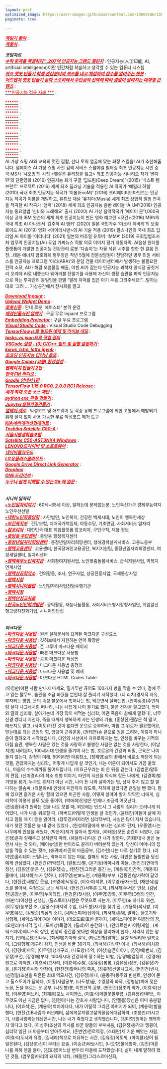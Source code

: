 ```yaml
---
layout: post
optimized_image: https://user-images.githubusercontent.com/13609186/158834851-5c5d7736-001b-448d-8bb6-eb99f2f16233.jpg
paginate: true

---
```




[<span style="color:red">***책읽기 좋아***</span>](https://github.com/choijangwook/cjw/blob/master/_posts/2022-01-01-%EC%B1%85%EC%A0%9C%EB%AA%A9.md) : <br>
[<span style="color:red">***책좋아***</span>](https://choijangwook.github.io/cjw/%EC%B1%85%EC%A0%9C%EB%AA%A9/) : <br>



***코딩자료*** <br>
[<span style="color:red">***수학 문제를 해결하라"..207억 인공지능 그랜드 챌린지***</span>](https://www.edaily.co.kr/news/read?newsId=01498966629049576&mediaCodeNo=257) : 인공지능(人工知能, AI, artificial intelligence)이란 인간처럼 학습하고 생각할 수 있는 컴퓨터 시스템<br>
[<span style="color:red">***퀴즈 챗봇 만들기
학생 관심분야의 퀴즈를 내고 채점하여
점수를 알려주는 챗봇***</span>](https://frogue.danbee.ai/?chatbot_id=1f249219-da73-4e1c-ac4d-22d759790eb1) : <br>
[<span style="color:red">***어드벤처 챗봇 만들기
동화 스토리에서 주인공의 선택에 따라
결말이 달라지는 대화형 콘텐츠***</span>](https://frogue.danbee.ai/?chatbot_id=723a2dd5-7e99-428e-b941-0282f73e9dce) : <br>
[<span style="color:red">***인공지능 적용 사례 ***</span>](https://byul91oh.tistory.com/70) : <br>

[<span style="color:red">******</span>]() : <br>
[<span style="color:red">******</span>]() : <br>
[<span style="color:red">******</span>]() : <br>
[<span style="color:red">******</span>]() : <br>
[<span style="color:red">******</span>]() : <br>
[<span style="color:red">******</span>]() : <br>
[<span style="color:red">******</span>]() : <br>
[<span style="color:red">******</span>]() : <br>
[<span style="color:red">******</span>]() : <br>
[<span style="color:red">******</span>]() : <br>
[<span style="color:red">******</span>]() : <br>
 AI 가상 쇼핑
AI와 교육의 멋진 결합, 산타 토익
얼굴에 맞는 화장 스킬을! AI가 추천해줍니다. 잼페이스
AI 가상 쇼핑
사진 검색 서비스
스팸메일 필터링
최초 인공지능 시인 중국 MS사 ‘샤오빙’의 시집 <햇살은 유리창을 잃고>
최초 인공지능 시나리오 작가 ‘벤자민’의 단편영화 <Sunspring>(2016)
인공지능 화가 구글 ‘딥드림(Deep Dream)’ (2015)
‘넥스트 렘브란트’ 프로젝트 (2016)
세계 최초 딥러닝 기술을 적용한 AI 작곡가 ‘에밀리 하웰’ (2010)
국내 최초 인공지능 작곡가 ‘이봄(EvoM)’ (2016)
크리에이티브마인드는 인공지능 작곡가 이봄을 개발하고, 유튜브 채널 '뮤지아(Musia)
세계 최초 상업적 앨범 전곡을 작곡한 AI 작곡가 ‘앰퍼’ (2018)
 세계 최초 인공지능 음반 레이블 ‘A.I.M’(2018)
 인공지능 동요앨범 ‘신비와 노래해요’ 출시 (2020)
 AI 가상 음악작곡가 ‘에이미 문’1,000곡 이상 공개
  IBM 왓슨의 세계 최초 인공지능이 만든 영화 예고편 <모건>(2016)
 MBN의 국내 최초 AI 아나운서 ‘김주하 AI 앵커’ (2020)
 일본 국민가수 ‘미소라 히바리’의 보컬로이드 AI (2019)
 영화 <아이리시맨>의 AI 기술 적용 (2019)
 펄스나인의 국내 최초 딥리얼 AI 아이돌 ‘이터니티’ (2021)
 일본의 버추얼 유투버 ‘IMMA’ (2019)
 국회입법조사처 업무의 인공지능(AI) 도입
 가짜뉴스 적발
 의료 이미지 평가
 자동자막. AI음성
 원더풀플랫폼이 개발한 인공지능 건강관리 로봇 '다솜이'는
 자율 석유 시추를 향한 한 걸음 진전…데본 에너지
 암호화폐
 병무청은 작년 5월에 전문상담원이 전담하던 병무 민원 서비스를 인공지능 프로그램 ‘아라(ARA)’와 분담
건물·데이터센터에서 발생하는 불필요한 전력 소모, AI가 해결
오염물질 배출, 이젠 AI가 잡는다
 인공지능 과학자
 양식장 골칫거리 오리떼 AI로 내쫓는다
  웨어러블 단말기를 사용해 자신의 생활 습관을 파악
 인공지능으로 하는 투자관리
 동일인물 판별
 “발레 치마를 입은 아기 무를 그려주세요!”...말하는 대로 '그려 ...
 가상공간에서 전시회를 열고
 
[<span style="color:red">***Download Inpaint***</span>](https://theinpaint.com/download) : <br>
[<span style="color:red">***Upload Widget Demo***</span>](https://demo.cloudinary.com/uw/#/) : <br>
[<span style="color:red">***로봇신문***</span>](http://www.irobotnews.com/) : 안내 로봇 '에어스타' 본격 운영<br>
[<span style="color:red">***배경인물사진 없애기***</span>](https://theinpaint.com/tutorials/pc?app=inpaint&v=9.1) : 구글 무료 Inpaint 프로그램<br>
[<span style="color:red">***Embedding Projector***</span>](https://projector.tensorflow.org/) : 구글 무료 프로그램<br>
[<span style="color:red">***Visual Studio Code***</span>](https://code.visualstudio.com/docs/editor/debugging#_launch-configurations) : Visual Studio Code Debugging <br>
[<span style="color:red">***TensorFlow.js로 빌드된 예제 및 라이브 데모***</span>](https://www.tensorflow.org/js/demos?hl=ko) : <br>
[<span style="color:red">***tasks.vs.json으로 작업 정의***</span>](https://docs.microsoft.com/ko-kr/visualstudio/ide/customize-build-and-debug-tasks-in-visual-studio?view=vs-2022) : <br>
[<span style="color:red">***VSCode 설정 - (3) C/C++ 빌드 및 실행 설정하기***</span>](https://huilife.tisy.com/35) : <br>
[<span style="color:red">***keras_lstm_lotto.ipynb***</span>](https://gist.github.com/tykimos/e792fcae92de2326e273d669d652366b#file-keras_lstm_lotto-ipynb) : <br>
[<span style="color:red">***조코딩 인공지능 딥러닝 로또***</span>](https://animalface.site/lotto.html) : <br>
[<span style="color:red">***Google Colab (코랩) 환경설정***</span>](https://theorydb.github.io/dev/2019/08/23/dev-ml-colab/) : <br>
[<span style="color:red">***웹페이지 만들기 2탄***</span>](https://mrchypark.github.io/post/r%EB%A1%9C%EB%82%98%EB%A7%8C%EC%9D%98-%EC%9B%B9%ED%8E%98%EC%9D%B4%EC%A7%80-%EB%A7%8C%EB%93%A4%EA%B8%B0-2%ED%83%84-github-pages/) : <br>
[<span style="color:red">***한국 FM 라디오***</span>](https://www.radio-korea.com/) : <br>
[<span style="color:red">***Gradle 안내서 1편***</span>](https://yeh35.github.io/blog.github.io/documents/infra/gradle/gradle-start1/) : <br>
[<span style="color:red">***TensorFlow 1.15.0 RC0, 2.0.0 RC1 Release***</span>](https://tensorflow.blog/tag/2-0-0-rc1/) : <br>
[<span style="color:red">***세계 최대 오픈 소스 재단***</span>](https://www.apache.org/) : <br>
[<span style="color:red">***python exe 파일 만들기***</span>](https://blog.naver.com/thenaru2/220748814662) : <br>
[<span style="color:red">***Jupyter실행파일만들기***</span>](https://suho413.tistory.com/145) : <br>
[<span style="color:red">***멀웨어 제로***</span>](https://malzero.xyz/) : 악성코드 및 애드웨어 등 각종 유해 프로그램에 의한 고통에서 해방되기 위해
설치 없이 사용 가능한 무료 악성코드 제거 도구<br>
[<span style="color:red">***KIA네비게이션업데이트***</span>](https://update.kia.com/KR/KO/updateGuide) : <br>
[<span style="color:red">***Toshiba Satellite C50-A***</span>](https://www.driverscape.com/manufacturers/toshiba/laptops-desktops/satellite-c50-a/34352) : <br>
[<span style="color:red">***서울시평생학습포털***</span>](https://sll.seoul.go.kr/main/MainView.do) : <br>
[<span style="color:red">***Satellite C50-AST3NX4 Windows***</span>](http://toshibadriversdownload.com/satellite-c50-ast3nx4-windows-8-1-64bit-drivers/) : <br>
[<span style="color:red">***LENOVO드라이버 및 소프트웨어***</span>](https://pcsupport.lenovo.com/ca/ko/products/laptops-and-netbooks/300-series/330-15ikb-type-81dc/81dc/81dc004ukr/pf17zx37/downloads/automatic-driver-update) : <br>
[<span style="color:red">***네이버클라우드***</span>](https://mybox.naver.com/about/introduce) : <br>
[<span style="color:red">***LG유플러스클라우드***</span>](https://cloud.uplusbox.co.kr/display/uboxMain.do#pageIndex=1&totalRecordCount=4&recordCountPerPage=350&searchCondition=&searchKeyword=&orderby=dateorder&strDesc=DESC&viewType=thumb&folderId=300797848&favoriteYn=N&fileCategory=U%2BBOX&recentlyType=&orgDate=&mode=&curFolderId=&homeFolderId=-1) : <br>
[<span style="color:red">***Google Drive Direct Link Generator***</span>](https://sites.google.com/site/gdocs2direct/) : <br>
[<span style="color:red">***Dropbox***</span>](https://www.dropbox.com/login?cont=https%3A%2F%2Fwww.dropbox.com%2Fhome) : <br>
[<span style="color:red">***ONE드라이브***</span>](https://onedrive.live.com/?id=AFE24E4AFACE3B0D%21102&cid=AFE24E4AFACE3B0D) : <br>
[<span style="color:red">***누구나 쉽게 이해할 수 있는 Git 에 입문***</span>](https://backlog.com/git-tutorial/kr/) : <br>
<br>
<br>
***시니어 일자리*** <br>
[<span style="color:red">***▪노인일자리여기***</span>](https://www.seniorro.or.kr:4431) : 60세~65세 이상, 일하는데 문제없는분, 노인독신가구 경제무능력자노인우선선발
<br>
[<span style="color:red">***▪대한노인회중앙회***</span>](http://www.koreapeople.co.kr/) : 사단법인, 노인복지, 건강한 백세시대, 노인이 행복한세상
<br>
[<span style="color:red">***▪보건복지부***</span>](http://www.mohw.go.kr) : 건강보험, 치매국가책임제, 아동수당, 기초연금, 사회서비스 일자리
<br>
[<span style="color:red">***▪잡코리아***</span>](https://www.jobkorea.co.kr/) : 대한민국 대표 취업플랫폼 잡코리아, 구인구직, 채용 정보
<br>
[<span style="color:red">***▪중앙동 주민센터***</span>](https://www.pyeongtaek.go.kr/csc/jungang/contents.do?mId=0205000000) : 중앙동 행정복지센터
<br>
[<span style="color:red">***▪중장년일자리희망센터***</span>](http://pyeongtaekcci.korcham.net/front/board/boardContentsView.do?boardId=10160&contId=49064&menuId=1318) : 중장년일자리희망센터, 생애경력설계서비스, 고용노동부
<br>
[<span style="color:red">***▪평택고용센터***</span>](https://www.work.go.kr/pyeongtaek/main.do) : 고용센터, 한국장애인고용공단, 복지지원팀, 중장년일자리희망센터, 여성새일센터, 일자리센터
<br>
[<span style="color:red">***▪평택북부노인복지관***</span>](https://bbnoin.or.kr:41004/) : 사회참여지원사업, 노인맞춤돌봄서비스, 급식지원사업, 역복지연계사업
<br>
[<span style="color:red">***▪평택상공회의소***</span>](https://pyeongtaekcci.korcham.net/front/user/main.do) : 건의활동, 조사, 연구사업, 상공진흥사업, 국제통상사업
<br>
[<span style="color:red">***▪평택시청***</span>](https://www.pyeongtaek.go.kr/intro.jsp)
<br>
[<span style="color:red">***▪평택시니어클럽***</span>](http://www.ptseniorclub.or.kr/) : 노인일자리사업전담수행기관
<br>
[<span style="color:red">***▪평택시청***</span>](https://www.pyeongtaek.go.kr/intro.jsp)
<br>
[<span style="color:red">***▪평택안성교차로***</span>](http://www.ptkcr.com/)
<br>
[<span style="color:red">***▪한국노인인력개발원***</span>](https://www.kordi.or.kr/main.do) : 공익활동, 재능나눔활동, 사회서비스형시장형사업단, 취업알선형고령자친화기업, 시니어인턴십<br>
<br>
<br>
***마크다운*** <br>
[<span style="color:red">***▪마크다운 사용법***</span>](https://www.markdownguide.org/basic-syntax) : 원문 설계문서에 요약된 마크다운 구성요소
<br> 
[<span style="color:red">***▪마크다운 사용법***</span>](http://www.rubycoloredglasses.com/2013/04/languages-supported-by-github-flavored-markdown/) : 깃허브에서 지원하는 언어 확장판
<br> 
[<span style="color:red">***▪마크다운 사용법***</span>](https://nolboo.kim/blog/2013/09/07/john-gruber-markdown/) : 존 그루버 마크다운 페이지
<br>
[<span style="color:red">***▪마크다운 사용법***</span>](http://taewan.kim/post/markdown/#chapter-2) : 빠른 마크다운 사용법
<br>
[<span style="color:red">***▪마크다운 사용법***</span>](https://gist.github.com/ihoneymon/652be052a0727ad59601) : 공통 마크다운 작성법
<br>
[<span style="color:red">***▪마크다운 사용법***</span>](https://heropy.blog/2017/09/30/markdown/) : 마크다운 사용법 총정리
<br>
[<span style="color:red">***▪마크다운 사용법***</span>](https://theorydb.github.io/envops/2019/05/22/envops-blog-how-to-use-md/) : 마크다운 사용법 및 예제
<br>
[<span style="color:red">***▪마크다운 사용법***</span>](https://ascii.cl/htmlcodes.htm) : 마크다운 HTML Codes Table
<br>

 
 
 (유영만)이런 사람 만나지 마세요,
밀가루만 끊어도 100가지 병을 막을 수 있다,
곁에 두고 읽는 탈무드,
습관을 조금 바꿨을 뿐인데 잘 풀리기 시작했다,
(더 리치)경제적 자유,부자되는 방법,
운의 속성 불운에서 벗어나는 법,
먹으면서 살빼는법,
(반야심경)주인처럼 살다 나그네처럼 떠나라,
나는 나답게 나이 들기로 했다,
물은 건강을 알고있다,
엄마와 딸의 심리학,
살아가는데 가장 많이 써먹는 심리학,
어떤 죽음이 삶에게 말했다|,
너무 신경 썼더니 지친다,
죽을 때까지 행복하게 사는 인생의 기술,
(홍창진)괜찮은 척 말고, 애쓰지도 말고,
(사이토)가진 것이 없다면 운으로 승부하라,
마침 그 위로가 필요했어요,
믿는대로 되는 긍정의 힘,
엉덩이 근육운동,
(원태연)손 끝으로 원을 그려봐,
이렇게 하니 운이 밀려오기 시작했습니다,
타인의 시선에서 자유로워지는 법,
인생을 바꾸는 기적의 아침 습관,
행복한 사람은 있는 것을 사랑하고 불행한 사람은 없는 것을 사랑한다,
(이날치)범 내려온다,
100세시대 인생을 즐기며 사는 법,
호르몬의 건강과 비밀,
근육은 나이들지 않는다,
감정의 미래,
50이라면 마음청소,
(정재영)삶의 끝에서 비로소 깨닫게 되는 것들,
괜찮아지는 심리학,,
어떻게 나답게 살 것인가,
나는 어른이 되어서도 가끔 울었다,,
마음의 수수께끼를 풀어드립니다,
(이효근우리는 비 온 뒤를 걷는다, 
(김범준)말투의 편집, 
(신미경)나의 최소 취향 이야기, 
타인의 시선을 의식해 힘든 나에게,
(김경록)벌거벗을 용기,
누구도 혼자가 아닌 시간,
나이 든 나와 살아가는 법,
상처 주지 않고 할 말 다하는 말솜씨,
(최문희)내 인생에 미안하지 않도록,
착하게 살았다면 큰일날 뻔 했다,
함께 있으면 즐거운 사람 함께 있으면 피곤한 사람,
어떻게 살아야 할지 막막한 너에게,
심리학이 이렇게 쓸모 있을 줄이야,
(박애희)인생은 언제나 조금씩 어긋난다,  
(전승환)내가 원하는 것을 나도 모를 때, 
외모에는 반드시 그 사람의 심리가 드러나게 되어있다,
내가 나를 위로할 때,
(하버드)어떻게 인생을 살 것인가,
(윤태진)아들아 삶에 지치고 힘들 때 이 글을 읽어라,
(장루겅)여자라면 심리학부터,
사실은 많이 지쳐 있습니다,
내가 찾던 것들은 늘 내 곁에 있었다 ,
(한성희)딸에게 보내는 심리학 편지,
(우종영)나는 나무에게 인생을 배웠다,
(박은지)제가 알아서 할게요,
(하태완)모든 순간이 너였다,
(유은정)혼자 잘해주고 상처받지 마라,
(유달리나)다운 건 내가 정한다,
(히데키)내 꿈은 놀면서 사는 것 와다,
(웨이슈잉)한 번이라도 끝까지 버텨본적 있는가,
당신이 어머니의 집밥을 먹을 수 있는 횟수,
(송귀예)마흔의 마음공부,
(김수현)나는 나로 살기로 했다,
(라이언)홀리데이 스틸니스,
약해지지 않는 마음,
뭘해도 되는 사람,
타인은 놀랄만큼 당신에게 관심없다,
(현진건)까막잡기,
(알퐁스)별,
(윤기정)어머니와 아들,
(현진건)연애의 청산,
(김동인)붉은 산,
(김유정)솥,,
(현진건)그리운 흘긴 눈,
(계용묵)인간적,
(계용묵)물매미,
(최서해)누가 망하나,
(이무영)만보노인,
(계용묵)부부,
(김동인)발가락이 닮았다,
(현진건)새빨간 웃음,
(조명희)낙동강,
(이효석)석류,
(이무영)용자소전,
(채만식)암소를 팔아서,
숙청으로 보는 세계사,
(현진건)서투른 도적,
(최서해)무서운 인상,
(김남천)공장신문,
(이무영)누이의집,
(현경준)첫사랑,
(이무영)장화,
(이무영)O형의 인간,
(채만식)이상한 선생님,
(톨스토이)사람은 무엇으로 사는가,
(이무영)또 하나의 위선,
(이무영)농부전 초,
(알퐁스)마지막 수업,
(나도향)자기를 찾기 전,
(계용묵)최서방,
(이무영)유모,
(김명순)의심의 소녀,
(셰익스피어)십이야,
(최서해)홍염,
말하는 물고기와 삼형제,
(셰익스피어)겨울 이야기,
(테오도르)호반 끝까지,
(셰익스피어)한 여름밤의 꿈,
(오헨리)마지막 잎새,
(모파상)목걸이,
(톨레)이 순간의 나,
(안데르센)나이팅게일 ,
(셰익스피어)베니스의 상인, 
인생의 중간쯤 왔다면 책상을 정리해야 한다 ,
자라지 않는 양치기,
(안데르센)전나무, 
(최서해)기아와 살육,
(타르인형)말하는 달걀 와일리와 털북숭이,
(그림형제)개구리 왕자, 
인생을 바꿀 30가지,
(최서해)가난한 아내,
(최서해)미치광이,
(강경애)마약,
(이무영)청개구리,
(나도향)추억,
(이상)슬픈이야기,
(강경애)번뇌,
(김유정)포전,
(강경애)부자,
100세시대 건강하게 장수하는 비법,
(강경애)검둥이,
(강경애)원고료 이백원,
(이효석)고사리,
(이효석)수탉,
(김유정)봄봄,
(김유정)정분,
(김유정)가을,
(윤기정)아씨와 안잠이,
(현진건)할머니의 죽음,
(김유정)산골나그네,
(현진건)빈처,
(신정일)조선을 뒤흔든 최대 역모사건,
(김유정)아내,
(윤동주)동주와 빈센트,
인생이 묻고 톨스토이가 답하다,
(이황)사람공부,
(나도향)꿈,
수영장의 바닥,
(정형남)피에 젖은 노을,
돈을 부르는 운 공부,
(나도향)뽕,
이천년의 공부,
(현진건)정조와 약가,
(이효석)산정,
(이무영)며느리,
(최재붕)포노 사피엔스,
(이효석)메밀꽃필무렵,
(김유정)만무방,,
아무것도 아닌 지금은 없다,
(김현아)나는 간호사 사람입니다,
(안젤름)당신은 이미 충분합니다,
(이효석)돈,
(계용묵)백치아다다,
내가 어릴적 그리던 아버지가 되어,
(계용묵)별을 헨다,
(현진건)B사감과 러브레터,
삶에게묻지말고삶의물음에대답하라,
(조창인)가시고기,
너를사랑하는데남은시간,
나는 내가 죽었다고 생각했습니다,
(김미향)엄마는 행복하지 않다고 했다,
(이성주)조선의 역사를 바꾼 왕들의 부부싸움,
(김유정)총각과 맹꽁이,
심리학 일단 내 마음부터 안아주세요,
(존번연)천로역정,
(스테판)제 기운 빼앗는 사람,
(이효석)도시와 유령,
(김세라)책으로 치유하는 시간,
(김유정)옥토끼,
(마이클)싱어 될일은된다,
(김상운)신이 부리는 요술,
(이승규)바보시인,
(나도향)물레방아,
(김진)마흔 나를 위해 펜을 들다, 
(김효경)어느날 변두리 마을에 도착했습니다,
삶이 내게 말하려 했던 것들,
(엄우흠)마리의 돼지의 낙타,
(해밀턴)그리스로마신화,


 
---
